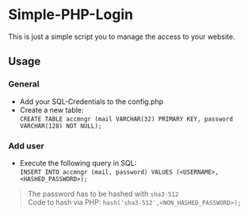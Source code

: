 # Simple-PHP-Login
This is just a simple script you to manage the access to your website.

## Usage
### General
* Add your SQL-Credentials to the config.php
* Create a new table:<br>
```CREATE TABLE accmngr (mail VARCHAR(32) PRIMARY KEY, password VARCHAR(128) NOT NULL);```
### Add user
* Execute the following query in SQL:<br>
``` INSERT INTO accmngr (mail, password) VALUES (<USERNAME>, <HASHED_PASSWORD>); ```
> The password has to be hashed with ```sha3-512```<br>Code to hash via PHP: ```hash('sha3-512',<NON_HASHED_PASSWORD>);```
